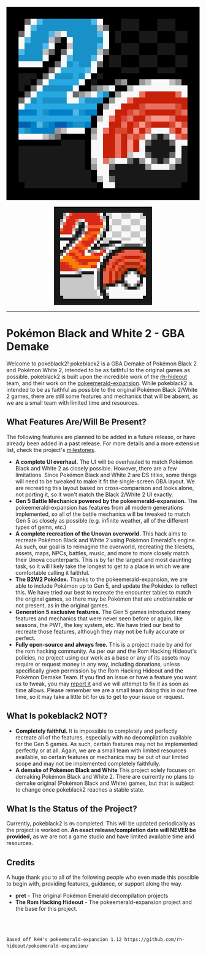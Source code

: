 <p align="center"><img src="https://raw.githubusercontent.com/Pokemon-Demake-Team/pokeblack2/refs/heads/master/assets/logos/black2logo.jpeg"></p>
<p align="center"><img src="https://raw.githubusercontent.com/Pokemon-Demake-Team/pokeblack2/refs/heads/master/assets/logos/white2logo.jpeg"></p>

***

# Pokémon Black and White 2 - GBA Demake
Welcome to pokeblack2! pokeblack2 is a GBA Demake of Pokémon Black 2 and Pokémon White 2, intended to be as faithful to the original games as possible. pokeblack2 is built upon the incredible work of the [rh-hideout](https://github.com/rh-hideout) team, and their work on the [pokeemerald-expansion](https://github.com/rh-hideout/pokeemerald-expansion). While pokeblack2 is intended to be as faithful as possible to the original Pokémon Black 2/White 2 games, there are still some features and mechanics that will be absent, as we are a small team with limited time and resources.

## What Features Are/Will Be Present?
The following features are planned to be added in a future release, or have already been added in a past release. For more details and a more extensive list, check the project's [milestones](https://github.com/Pokemon-Demake-Team/pokeblack2/milestones).
 - **A complete UI overhaul.** The UI will be overhauled to match Pokémon Black and White 2 as closely possible. However, there are a few limitations. Since Pokémon Black and White 2 are DS titles, some things will need to be tweaked to make it fit the single-screen GBA layout. We are recreating this layout based on cross-comparison and looks alone, not porting it, so it won't match the Black 2/White 2 UI exactly.
 - **Gen 5 Battle Mechanics powered by the pokeemerald-expansion.** The pokeemerald-expansion has features from all modern generations implemented, so all of the battle mechanics will be tweaked to match Gen 5 as closely as possible (e.g. infinite weather, all of the different types of gems, etc.)
 - **A complete recreation of the Unovan overworld.** This hack aims to recreate Pokémon Black and White 2 using Pokémon Emerald's engine. As such, our goal is to reimagine the overworld, recreating the tilesets, assets, maps, NPCs, battles, music, and more to more closely match their Unova counterparts. This is by far the largest and most daunting task, so it will likely take the longest to get to a place in which we are comfortable calling it faithful.
 - **The B2W2 Pokédex.** Thanks to the pokeemerald-expansion, we are able to include Pokémon up to Gen 5, and update the Pokédex to reflect this. We have tried our best to recreate the encounter tables to match the original games, so there may be Pokémon that are unobtainable or not present, as in the original games.
 - **Generation 5 exclusive features.** The Gen 5 games introduced many features and mechanics that were never seen before or again, like seasons, the PWT, the key system, etc. We have tried our best to recreate those features, although they may not be fully accurate or perfect.
 - **Fully open-source and always free.** This is a project made by and for the rom hacking community. As per our and the Rom Hacking Hideout's policies, no project using our work as a base or any of its assets may require or request money in any way, including donations, unless specifically given permission by the Rom Hacking Hideout and the Pokémon Demake Team. If you find an issue or have a feature you want us to tweak, you may [report it](https://github.com/Pokemon-Demake-Team/pokeblack2/issues) and we will attempt to fix it as soon as time allows. Please remember we are a small team doing this in our free time, so it may take a little bit for us to get to your issue or request.

## What Is pokeblack2 NOT?
 - **Completely faithful.** It is impossible to completely and perfectly recreate all of the features, especially with no decompilation available for the Gen 5 games. As such, certain features may not be implemented perfectly or at all. Again, we are a small team with limited resources available, so certain features or mechanics may be out of our limited scope and may not be implemented completely faithfully.
 - **A demake of Pokémon Black and White** This project solely focuses on demaking Pokémon Black and White 2. There are currently no plans to demake original (Pokémon Black and White) games, but that is subject to change once pokeblack2 reaches a stable state.

## What Is the Status of the Project?
Currently, pokeblack2 is `0%` completed. This will be updated periodically as the project is worked on. **An exact release/completion date will NEVER be provided,** as we are not a game studio and have limited available time and resources.

## Credits
A huge thank you to all of the following people who even made this possible to begin with, providing features, guidance, or support along the way.
 - **pret** - The original Pokémon Emerald decompilation projects
 - **The Rom Hacking Hideout** - The pokeemerald-expansion project and the base for this project.
<br />
<br />

`Based off RHH's pokeemerald-expansion 1.12 https://github.com/rh-hideout/pokeemerald-expansion/`
